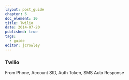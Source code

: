 ```yaml
---
layout: post_guide
chapter: 5
doc_element: 10
title: Twilio
date: 2014-07-20
published: true
tags:
  - guide
editor: jcrowley
---
```


### Twilio
From Phone, Account SID, Auth Token, SMS Auto Response


